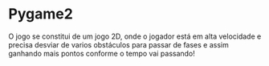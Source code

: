 # Pygame2
O jogo se constitui de um jogo 2D, onde o jogador está em alta velocidade e precisa desviar de varios obstáculos para passar de fases e assim ganhando mais pontos conforme o tempo vai passando!